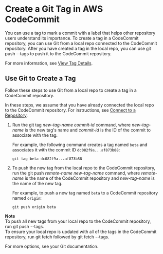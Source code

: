 # Create a Git Tag in AWS CodeCommit<a name="how-to-create-tag"></a>

You can use a tag to mark a commit with a label that helps other repository users understand its importance\. To create a tag in a CodeCommit repository, you can use Git from a local repo connected to the CodeCommit repository\. After you have created a tag in the local repo, you can use git push \-\-tags to push it to the CodeCommit repository\. 

For more information, see [View Tag Details](how-to-view-tag-details.md)\.

## Use Git to Create a Tag<a name="how-to-create-tag-git"></a>

Follow these steps to use Git from a local repo to create a tag in a CodeCommit repository\.

In these steps, we assume that you have already connected the local repo to the CodeCommit repository\. For instructions, see [Connect to a Repository](how-to-connect.md)\.

1. Run the git tag *new\-tag\-name* *commit\-id* command, where *new\-tag\-name* is the new tag's name and *commit\-id* is the ID of the commit to associate with the tag\.

   For example, the following command creates a tag named `beta` and associates it with the commit ID `dc082f9a...af873b88`:

   ```
   git tag beta dc082f9a...af873b88
   ```

1. To push the new tag from the local repo to the CodeCommit repository, run the git push *remote\-name* *new\-tag\-name* command, where *remote\-name* is the name of the CodeCommit repository and *new\-tag\-name* is the name of the new tag\. 

   For example, to push a new tag named `beta` to a CodeCommit repository named `origin`:

   ```
   git push origin beta
   ```

**Note**  
To push all new tags from your local repo to the CodeCommit repository, run git push \-\-tags\.  
To ensure your local repo is updated with all of the tags in the CodeCommit repository, run git fetch followed by git fetch \-\-tags\.

For more options, see your Git documentation\.